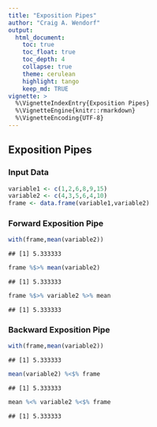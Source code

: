 ```yaml
---
title: "Exposition Pipes"
author: "Craig A. Wendorf"
output:
  html_document:
    toc: true
    toc_float: true
    toc_depth: 4
    collapse: true
    theme: cerulean
    highlight: tango
    keep_md: TRUE
vignette: >
  %\VignetteIndexEntry{Exposition Pipes}
  %\VignetteEngine{knitr::rmarkdown}
  %\VignetteEncoding{UTF-8}
---
```






## Exposition Pipes

### Input Data


```r
variable1 <- c(1,2,6,8,9,15)
variable2 <- c(4,3,5,6,4,10)
frame <- data.frame(variable1,variable2)
```

### Forward Exposition Pipe


```r
with(frame,mean(variable2))
```

```
## [1] 5.333333
```

```r
frame %$>% mean(variable2)
```

```
## [1] 5.333333
```

```r
frame %$>% variable2 %>% mean
```

```
## [1] 5.333333
```

### Backward Exposition Pipe


```r
with(frame,mean(variable2))
```

```
## [1] 5.333333
```

```r
mean(variable2) %<$% frame
```

```
## [1] 5.333333
```

```r
mean %<% variable2 %<$% frame
```

```
## [1] 5.333333
```

